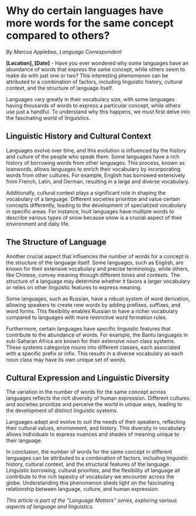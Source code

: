 # Why do certain languages have more words for the same concept compared to others?

*By Marcus Applebee, Language Correspondent*

**[Location], [Date]** - Have you ever wondered why some languages have an abundance of words that express the same concept, while others seem to make do with just one or two? This interesting phenomenon can be attributed to a combination of factors, including linguistic history, cultural context, and the structure of language itself.

Languages vary greatly in their vocabulary size, with some languages having thousands of words to express a particular concept, while others use just a handful. To understand why this happens, we must first delve into the fascinating world of linguistics.

## Linguistic History and Cultural Context

Languages evolve over time, and this evolution is influenced by the history and culture of the people who speak them. Some languages have a rich history of borrowing words from other languages. This process, known as loanwords, allows languages to enrich their vocabulary by incorporating words from other cultures. For example, English has borrowed extensively from French, Latin, and German, resulting in a large and diverse vocabulary.

Additionally, cultural context plays a significant role in shaping the vocabulary of a language. Different societies prioritize and value certain concepts differently, leading to the development of specialized vocabulary in specific areas. For instance, Inuit languages have multiple words to describe various types of snow because snow is a crucial aspect of their environment and daily life.

## The Structure of Language

Another crucial aspect that influences the number of words for a concept is the structure of the language itself. Some languages, such as English, are known for their extensive vocabulary and precise terminology, while others, like Chinese, convey meaning through different tones and contexts. The structure of a language may determine whether it favors a larger vocabulary or relies on other linguistic features to express meaning.

Some languages, such as Russian, have a robust system of word derivation, allowing speakers to create new words by adding prefixes, suffixes, and word forms. This flexibility enables Russian to have a richer vocabulary compared to languages with more restrictive word formation rules.

Furthermore, certain languages have specific linguistic features that contribute to the abundance of words. For example, the Bantu languages in sub-Saharan Africa are known for their extensive noun class systems. These systems categorize nouns into different classes, each associated with a specific prefix or infix. This results in a diverse vocabulary as each noun class may have its own unique set of words.

## Cultural Expression and Linguistic Diversity

The variation in the number of words for the same concept across languages reflects the rich diversity of human expression. Different cultures and societies prioritize and perceive the world in unique ways, leading to the development of distinct linguistic systems.

Languages adapt and evolve to suit the needs of their speakers, reflecting their cultural values, environment, and history. This diversity in vocabulary allows individuals to express nuances and shades of meaning unique to their language.

In conclusion, the number of words for the same concept in different languages can be attributed to a combination of factors, including linguistic history, cultural context, and the structural features of the language. Linguistic borrowing, cultural priorities, and the flexibility of language all contribute to the rich tapestry of vocabulary we encounter across the globe. Understanding this phenomenon sheds light on the fascinating relationship between language, culture, and human expression.

*This article is part of the "Language Matters" series, exploring various aspects of language and linguistics.*